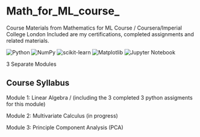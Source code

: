 # Math_for_ML_course_
Course Materials from Mathematics for ML Course / Coursera/Imperial College London
Included are my certifications, completed assignments and related materials.

![Python](https://a11ybadges.com/badge?logo=python)  ![NumPy](https://img.shields.io/badge/numpy-%23013243.svg?style=for-the-badge&logo=numpy&logoColor=white)  ![scikit-learn](https://a11ybadges.com/badge?logo=scikitlearn) ![Matplotlib](https://img.shields.io/badge/Matplotlib-%23ffffff.svg?style=for-the-badge&logo=Matplotlib&logoColor=black) 
![Jupyter Notebook](https://img.shields.io/badge/jupyter-%23FA0F00.svg?style=for-the-badge&logo=jupyter&logoColor=white)


3 Separate Modules

## Course Syllabus
Module 1: Linear Algebra / (including the 3 completed 3 python assigments for this module)

Module 2: Multivariate Calculus  (in progress)

Module 3: Principle Component Analysis (PCA)
